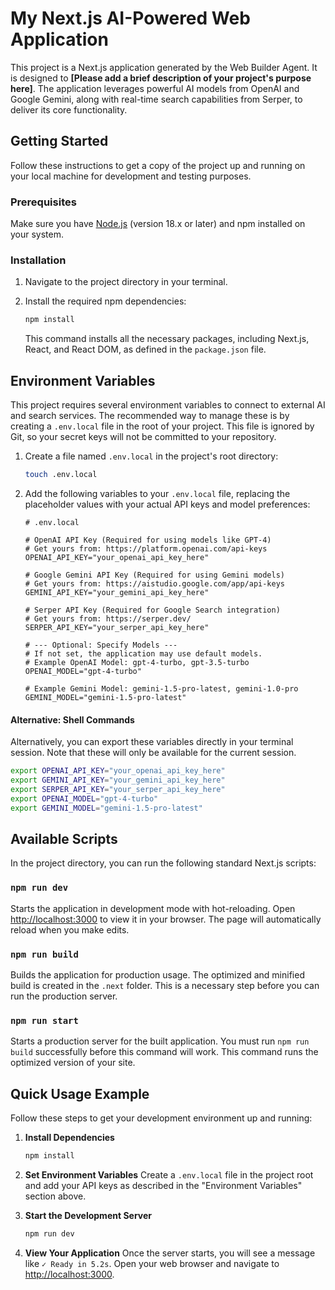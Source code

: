 # My Next.js AI-Powered Web Application

This project is a Next.js application generated by the Web Builder Agent. It is designed to **[Please add a brief description of your project's purpose here]**. The application leverages powerful AI models from OpenAI and Google Gemini, along with real-time search capabilities from Serper, to deliver its core functionality.

## Getting Started

Follow these instructions to get a copy of the project up and running on your local machine for development and testing purposes.

### Prerequisites

Make sure you have [Node.js](https://nodejs.org/) (version 18.x or later) and npm installed on your system.

### Installation

1.  Navigate to the project directory in your terminal.

2.  Install the required npm dependencies:
    ```bash
    npm install
    ```
    This command installs all the necessary packages, including Next.js, React, and React DOM, as defined in the `package.json` file.

## Environment Variables

This project requires several environment variables to connect to external AI and search services. The recommended way to manage these is by creating a `.env.local` file in the root of your project. This file is ignored by Git, so your secret keys will not be committed to your repository.

1.  Create a file named `.env.local` in the project's root directory:
    ```bash
    touch .env.local
    ```

2.  Add the following variables to your `.env.local` file, replacing the placeholder values with your actual API keys and model preferences:

    ```plaintext
    # .env.local

    # OpenAI API Key (Required for using models like GPT-4)
    # Get yours from: https://platform.openai.com/api-keys
    OPENAI_API_KEY="your_openai_api_key_here"

    # Google Gemini API Key (Required for using Gemini models)
    # Get yours from: https://aistudio.google.com/app/api-keys
    GEMINI_API_KEY="your_gemini_api_key_here"

    # Serper API Key (Required for Google Search integration)
    # Get yours from: https://serper.dev/
    SERPER_API_KEY="your_serper_api_key_here"

    # --- Optional: Specify Models ---
    # If not set, the application may use default models.
    # Example OpenAI Model: gpt-4-turbo, gpt-3.5-turbo
    OPENAI_MODEL="gpt-4-turbo"

    # Example Gemini Model: gemini-1.5-pro-latest, gemini-1.0-pro
    GEMINI_MODEL="gemini-1.5-pro-latest"
    ```

#### Alternative: Shell Commands

Alternatively, you can export these variables directly in your terminal session. Note that these will only be available for the current session.

```bash
export OPENAI_API_KEY="your_openai_api_key_here"
export GEMINI_API_KEY="your_gemini_api_key_here"
export SERPER_API_KEY="your_serper_api_key_here"
export OPENAI_MODEL="gpt-4-turbo"
export GEMINI_MODEL="gemini-1.5-pro-latest"
```

## Available Scripts

In the project directory, you can run the following standard Next.js scripts:

### `npm run dev`

Starts the application in development mode with hot-reloading.
Open [http://localhost:3000](http://localhost:3000) to view it in your browser. The page will automatically reload when you make edits.

### `npm run build`

Builds the application for production usage. The optimized and minified build is created in the `.next` folder. This is a necessary step before you can run the production server.

### `npm run start`

Starts a production server for the built application. You must run `npm run build` successfully before this command will work. This command runs the optimized version of your site.

## Quick Usage Example

Follow these steps to get your development environment up and running:

1.  **Install Dependencies**
    ```bash
    npm install
    ```

2.  **Set Environment Variables**
    Create a `.env.local` file in the project root and add your API keys as described in the "Environment Variables" section above.

3.  **Start the Development Server**
    ```bash
    npm run dev
    ```

4.  **View Your Application**
    Once the server starts, you will see a message like `✓ Ready in 5.2s`. Open your web browser and navigate to [http://localhost:3000](http://localhost:3000).